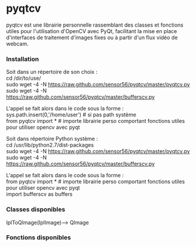 pyqtcv
======

pyqtcv est une librairie personnelle rassemblant des classes et fonctions utiles pour l'utilisation d'OpenCV avec PyQt, facilitant la mise en place d'interfaces de traitement d'images fixes ou à partir d'un flux vidéo de webcam. 

### Installation 

Soit dans un répertoire de son choix :   
cd /dir/to/use/   
sudo wget -4 -N https://raw.github.com/sensor56/pyqtcv/master/pyqtcv.py   
sudo wget -4 -N https://raw.github.com/sensor56/pyqtcv/master/bufferscv.py


L'appel se fait alors dans le code sous la forme :   
sys.path.insert(0,'/home/user') # si pas path système   
from pyqtcv import * # importe librairie perso comportant fonctions utiles pour utiliser opencv avec pyqt

Soit dans répertoire Python système :   
cd /usr/lib/python2.7/dist-packages   
sudo wget -4 -N https://raw.github.com/sensor56/pyqtcv/master/pyqtcv.py   
sudo wget -4 -N https://raw.github.com/sensor56/pyqtcv/master/bufferscv.py


L'appel se fait alors dans le code sous la forme :   
from pyqtcv import * # importe librairie perso comportant fonctions utiles pour utiliser opencv avec pyqt   
import bufferscv as buffers 

### Classes disponibles 
IplToQImage(IplImage)--> QImage

### Fonctions disponibles 

